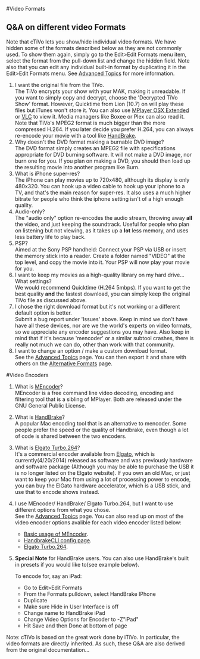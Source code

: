 #Video Formats
## Q&A on different video Formats

Note that cTiVo lets you show/hide individual video formats. We have hidden some of the formats described below as they are not commonly used. To show them again, simply go to the Edit>Edit Formats menu item, select the format from the pull-down list and change the hidden field. Note also that you can edit any individual built-in format by duplicating it in the Edit>Edit Formats menu. See [Advanced Topics](Advanced-Topics.md) for more information.

1. I want the original file from the TiVo.  
    The TiVo encrypts your show with your MAK, making it unreadable. If you want to simply copy and decrypt, choose the 'Decrypted TiVo Show' format. However, Quicktime from Lion (10.7) on will play these files but iTunes won't store it. You can also use [MPlayer OSX Extended](http://www.mplayerosx.ch)  or [VLC](http:/www.videolan.org/vlc/index.html) to view it. Media managers like Boxee or Plex can also read it. Note that TiVo's MPEG2 format is much bigger than the more compressed H.264. If you later decide you prefer H.264, you can always re-encode your movie with a tool like [HandBrake](http://handbrake.fr).
1. Why doesn't the DVD format making a burnable DVD image?  
    The DVD format simply creates an MPEG2 file with specifications appropriate for DVD burning software. It will not make a DVD image, nor burn one for you. If you plan on making a DVD, you should then load up the resulting movie into another program like Burn.
1. What is iPhone super-res?  
    The iPhone can play movies up to 720x480, although its display is only 480x320. You can hook up a video cable to hook up your iphone to a TV, and that's the main reason for super-res. It also uses a much higher bitrate for people who think the iphone setting isn't of a high enough quality.
1. Audio-only?  
    The "audio only" option re-encodes the audio stream, throwing away **all** the video, and just keeping the soundtrack. Useful for people who plan on listening but not viewing, as it takes up a **lot** less memory, and uses less battery life to play back.
1. PSP?  
    Aimed at the Sony PSP handheld: Connect your PSP via USB or insert the memory stick into a reader. Create a folder named "VIDEO" at the top level, and copy the movie into it. Your PSP will now play your movie for you.
1. I want to keep my movies as a high-quality library on my hard drive... What settings?  
    We would recommend Quicktime (H.264 5mbps). If you want to get the best quality **and** the fastest download, you can simply keep the original TiVo file as discussed above. 
1. I chose the right download format but it's not working or a different default option is better.  
    Submit a bug report under 'Issues' above.  Keep in mind we don't have have all these devices, nor are we the world's experts on video formats, so we appreciate any encoder suggestions you may have. Also keep in mind that if it's because 'mencoder' or a similar subtool crashes, there is really not much we can do, other than work with that community.  
1. I want to change an option / make a custom download format.  
    See the [Advanced Topics](Advanced-Topics.md) page. You can then export it and share with others on the [Alternative Formats](Alternative-Formats) page.

#Video Encoders
1. What is [MEncoder](http://www.mplayerhq.hu/)?  
    MEncoder is a free command line video decoding, encoding and filtering tool that is a sibling of MPlayer. Both are released under the GNU General Public License.
1. What is [HandBrake](http://handbrake.fr)?  
    A popular Mac encoding tool that is an alternative to mencoder. Some people prefer the speed or the quality of Handbrake, even though a lot of code is shared between the two encoders. 
1. What is [Elgato Turbo.264](http://www.elgato.com/en/video/turbo-264-hd-software/)?  
    It's a commercial encoder available from [Elgato](http://elgato.com), which is currently(4/20/2014) released as software and was previously hardware and software package (Although you may be able to purchase the USB it is no longer listed on the Elgato website). If you own an old Mac, or just want to keep your Mac from using a lot of processing power to encode, you can buy the ElGato hardware accelerator, which is a USB stick, and use that to encode shows instead.
1. I use MEncoder/ HandBrake/ Elgato Turbo.264, but I want to use different options from what you chose.     
    See the [Advanced Topics](Advanced-Topics.md) page. You can also read up on most of the video encoder options avalible for each video encoder listed below:
    - [Basic usage of MEncoder](http://www.mplayerhq.hu/DOCS/HTML/en/mencoder.html).
    - [HandbrakeCLI config page](https://trac.handbrake.fr/wiki/CLIGuide). 
    - [Elgato Turbo.264](http://www.elgato.com/en/video/turbo-264-hd-software/support). 

1. **Special Note** for HandBrake users.
     You can also use HandBrake's built in presets if you would like to(see example below).

    To encode for, say an iPad:

    - Go to Edit>Edit Formats
    - From the Formats pulldown, select HandBrake IPhone
    - Duplicate
    - Make sure Hide in User Interface is off
    - Change name to HandBrake iPad
    - Change Video Options for Encoder to -Z"iPad"
    - Hit Save and then Done at bottom of page
 
 

    
Note: cTiVo is based on the great work done by iTiVo. In particular, the video formats are directly inherited. As such, these Q&A are also derived from the original documentation...

